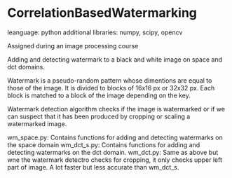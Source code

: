 # CorrelationBasedWatermarking
leanguage: python
additional libraries: numpy, scipy, opencv

Assigned during an image processing course

Adding and detecting watermark to a black and white image on space and dct domains.

Watermark is a pseudo-random pattern whose dimentions are equal to those of the image.
It is divided to blocks of 16x16 px or 32x32 px.
Each block is matched to a block of the image depending on the key. 

Watermark detection algorithm checks if the image is watermarked or if we can suspect that it has been produced by cropping or scaling a watermarked image.

wm_space.py: Contains functions for adding and detecting watermarks on the space domain
wm_dct_s.py: Contains functions for adding and detecting watermarks on the dct domain.
wm_dct.py: Same as above but wne the watermark detectro checks for cropping, it only checks upper left part of image. A lot faster but less accurate than wm_dct_s.
